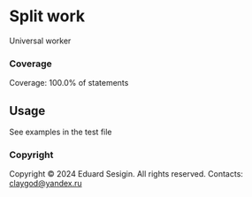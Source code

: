 # Split work

Universal worker

### Coverage

Coverage: 100.0% of statements

## Usage

See examples in the test file

### Copyright 

Copyright © 2024 Eduard Sesigin. All rights reserved. Contacts: claygod@yandex.ru